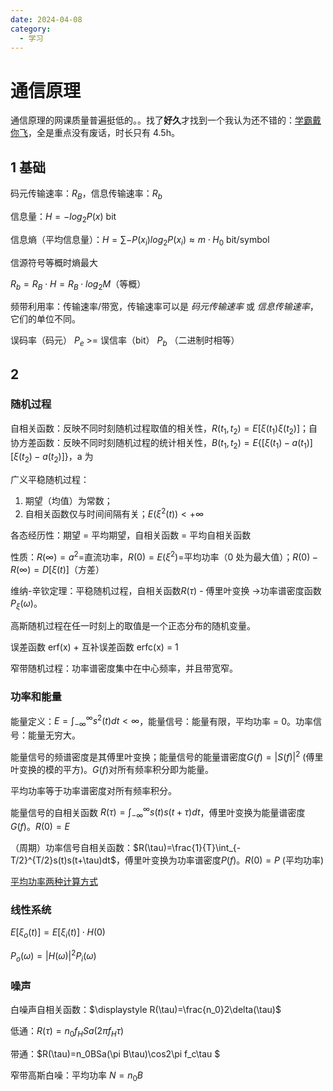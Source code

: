 ```yaml
---
date: 2024-04-08
category:
  - 学习
---
```


# 通信原理

通信原理的网课质量普遍挺低的。。找了**好久**才找到一个我认为还不错的：[学霸戴你飞](https://www.bilibili.com/video/av240301138)，全是重点没有废话，时长只有 4.5h。

## 1 基础

码元传输速率：$R_B$，信息传输速率：$R_b$

信息量：$H=-log_2P(x)$ bit

信息熵（平均信息量）：$H=\sum -P(x_i)log_2P(x_i) \approx m\cdot H_0$ bit/symbol

信源符号等概时熵最大

$R_b = R_B \cdot H = R_B \cdot log_2M$（等概）

频带利用率：传输速率/带宽，传输速率可以是 _码元传输速率_ 或 _信息传输速率_，它们的单位不同。

误码率（码元） $P_e$ >= 误信率（bit） $P_b$ （二进制时相等）

## 2

### 随机过程

自相关函数：反映不同时刻随机过程取值的相关性，$R(t_1,t_2)=E[\xi(t_{1})\xi(t_{2})]$；自协方差函数：反映不同时刻随机过程的统计相关性，$B(t_1,t_2)=E\{[\xi(t_{1})-a(t_{1})][\xi(t_{2})-a(t_{2})]\}$，a 为

广义平稳随机过程：

1. 期望（均值）为常数；
2. 自相关函数仅与时间间隔有关；$E(\xi^2(t))<+\infty$

各态经历性：期望 = 平均期望，自相关函数 = 平均自相关函数

性质：$R(\infty)=a^2=$直流功率，$R(0)=E(\xi^2)=$平均功率（0 处为最大值）；$R(0)-R(\infty)=D[\xi(t)]$（方差）

维纳-辛钦定理：平稳随机过程，自相关函数$R(\tau)$ - 傅里叶变换 ->功率谱密度函数$P_\xi(\omega)$。

高斯随机过程在任一时刻上的取值是一个正态分布的随机变量。

误差函数 erf(x) + 互补误差函数 erfc(x) = 1

窄带随机过程：功率谱密度集中在中心频率，并且带宽窄。

### 功率和能量

能量定义：$E=\int_{-\infty}^{\infty}s^{2}(t)dt<\infty$，能量信号：能量有限，平均功率 = 0。功率信号：能量无穷大。

能量信号的频谱密度是其傅里叶变换；能量信号的能量谱密度$G(f)=|S(f)|^2$ (傅里叶变换的模的平方)。$G(f)$对所有频率积分即为能量。

平均功率等于功率谱密度对所有频率积分。

能量信号的自相关函数 $R(\tau)=\int_{-\infty}^{\infty}s(t)s(t+\tau)dt$，傅里叶变换为能量谱密度$G(f)$。$R(0)=E$

（周期）功率信号自相关函数：$R(\tau)=\frac{1}{T}\int_{-T/2}^{T/2}s(t)s(t+\tau)dt$，傅里叶变换为功率谱密度$P(f)$。$R(0)=P$ (平均功率)

[平均功率两种计算方式](https://www.bilibili.com/video/BV1wA4y1f7Co/?p=5&t=1221)

### 线性系统

$E[\xi_o(t)]=E[\xi_i(t)]\cdot H(0)$

$P_o(\omega)=\left|H(\omega)\right|^2P_i(\omega)$

### 噪声

白噪声自相关函数：$\displaystyle R(\tau)=\frac{n_0}2\delta(\tau)$

低通：$R(\tau)=n_{0}f_{H}Sa(2\pi f_{H}\tau)$

带通：$R(\tau)=n_0BSa(\pi B\tau)\cos2\pi f_c\tau $

窄带高斯白噪：平均功率 $N=n_0B$
